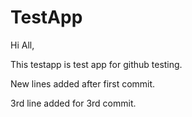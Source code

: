 # TestApp

Hi All,

This testapp is test app for github testing.

New lines added after first commit.

3rd line added for 3rd commit.
